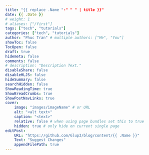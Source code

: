 ```yaml
---
title: "{{ replace .Name "-" " " | title }}"
date: {{ .Date }}
# weight: 1
# aliases: ["/first"]
tags: ["tech", "tutorials"]
categories: ["tech", "tutorials"]
author: "Phuc Tran" # multiple authors: ["Me", "You"]
showToc: false
TocOpen: false
draft: true
hidemeta: false
comments: false
# description: "Description Text."
disableShare: false
disableHLJS: false
hideSummary: false
searchHidden: false
ShowReadingTime: true
ShowBreadCrumbs: true
ShowPostNavLinks: true
cover:
    image: "images/imageName" # or URL
    alt: "<alt text>"
    caption: "<text>"
    relative: false # when using page bundles set this to true
    hidden: true # only hide on current single page
editPost:
    URL: "https://github.com/Glup3/blog/content/{{ .Name }}"
    Text: "Suggest Changes"
    appendFilePath: true
---
```

